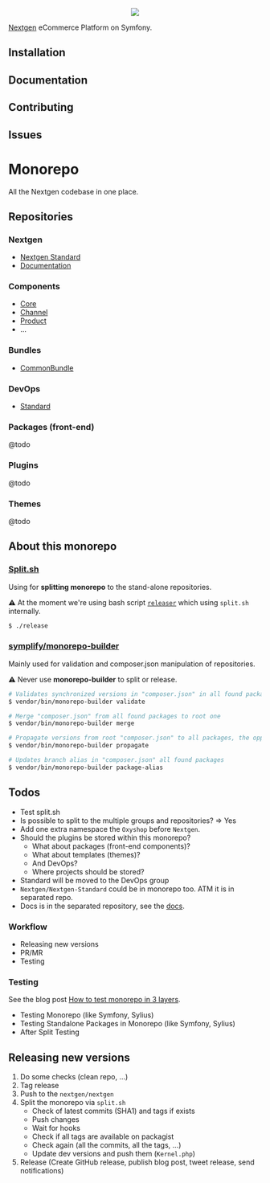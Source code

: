 <p align="center"><a href="https://www.oxyshop.cz" target="_blank">
    <img src="https://symfony.com/logos/symfony_black_02.svg">
</a></p>

[Nextgen][1] eCommerce Platform on Symfony.

## Installation

## Documentation

## Contributing

## Issues

# Monorepo

All the Nextgen codebase in one place.

## Repositories

### Nextgen
- [Nextgen Standard](#todo)
- [Documentation](#todo)

### Components
- [Core](#todo)
- [Channel](#todo)
- [Product](#todo)
- ...

### Bundles
- [CommonBundle](#todo)

### DevOps
- [Standard](#todo)

### Packages (front-end)
@todo

### Plugins
@todo

### Themes
@todo

## About this monorepo

### [Split.sh](https://github.com/splitsh/lite)
Using for **splitting monorepo** to the stand-alone repositories.

:warning: At the moment we're using bash script [`releaser`](./releaser) which using `split.sh` internally.

```bash
$ ./release
```

### [symplify/monorepo-builder](https://github.com/Symplify/Symplify)
Mainly used for validation and composer.json manipulation of repositories.

:warning: Never use **monorepo-builder** to split or release.

```bash
# Validates synchronized versions in "composer.json" in all found packages
$ vendor/bin/monorepo-builder validate

# Merge "composer.json" from all found packages to root one
$ vendor/bin/monorepo-builder merge

# Propagate versions from root "composer.json" to all packages, the opposite of "merge" command
$ vendor/bin/monorepo-builder propagate

# Updates branch alias in "composer.json" all found packages
$ vendor/bin/monorepo-builder package-alias
```

## Todos
- Test split.sh
- Is possible to split to the multiple groups and repositories? => Yes
- Add one extra namespace the `Oxyshop` before `Nextgen`.
- Should the plugins be stored within this monorepo?
    - What about packages (front-end components)?
    - What about templates (themes)?
    - And DevOps?
    - Where projects should be stored?
- Standard will be moved to the DevOps group
- `Nextgen/Nextgen-Standard` could be in monorepo too. ATM it is in separated repo.
- Docs is in the separated repository, see the [docs](https://docs.nextgen.oxydev.cz).

### Workflow
- Releasing new versions
- PR/MR
- Testing

### Testing
See the blog post [How to test monorepo in 3 layers](https://www.tomasvotruba.com/blog/2018/11/22/how-to-test-monorepo-in-3-layers/).
- Testing Monorepo (like Symfony, Sylius)
- Testing Standalone Packages in Monorepo (like Symfony, Sylius)
- After Split Testing

## Releasing new versions
1. Do some checks (clean repo, ...)
1. Tag release
1. Push to the `nextgen/nextgen`
1. Split the monorepo via `split.sh`
    - Check of latest commits (SHA1) and tags if exists
    - Push changes
    - Wait for hooks
    - Check if all tags are available on packagist
    - Check again (all the commits, all the tags, ...)
    - Update dev versions and push them (`Kernel.php`)
1. Release (Create GitHub release, publish blog post, tweet release, send notifications)

[1]: https://test-test.digital24.oxydev.cz/
